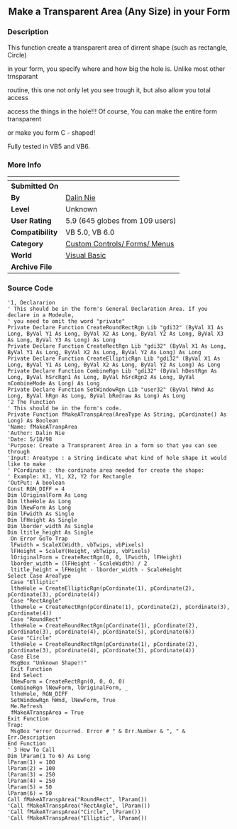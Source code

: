 ﻿<div align="center">

## Make a Transparent Area \(Any Size\) in your Form


</div>

### Description

This function create a transparent area of dirrent shape (such as rectangle, Circle)

in your form, you specify where and how big the hole is. Unlike most other trnsparant

routine, this one not only let you see trough it, but also allow you total access

access the things in the hole!!! Of course, You can make the entire form transparent

or make you form C - shaped!

Fully tested in VB5 and VB6.
 
### More Info
 


<span>             |<span>
---                |---
**Submitted On**   |
**By**             |[Dalin Nie](https://github.com/Planet-Source-Code/PSCIndex/blob/master/ByAuthor/dalin-nie.md)
**Level**          |Unknown
**User Rating**    |5.9 (645 globes from 109 users)
**Compatibility**  |VB 5\.0, VB 6\.0
**Category**       |[Custom Controls/ Forms/  Menus](https://github.com/Planet-Source-Code/PSCIndex/blob/master/ByCategory/custom-controls-forms-menus__1-4.md)
**World**          |[Visual Basic](https://github.com/Planet-Source-Code/PSCIndex/blob/master/ByWorld/visual-basic.md)
**Archive File**   |[](https://github.com/Planet-Source-Code/dalin-nie-make-a-transparent-area-any-size-in-your-form__1-1617/archive/master.zip)





### Source Code

```
'1, Declararion
' This should be in the form's General Declaration Area. If you declare in a Modeule,
' you need to omit the word "private"
Private Declare Function CreateRoundRectRgn Lib "gdi32" (ByVal X1 As Long, ByVal Y1 As Long, ByVal X2 As Long, ByVal Y2 As Long, ByVal X3 As Long, ByVal Y3 As Long) As Long
Private Declare Function CreateRectRgn Lib "gdi32" (ByVal X1 As Long, ByVal Y1 As Long, ByVal X2 As Long, ByVal Y2 As Long) As Long
Private Declare Function CreateEllipticRgn Lib "gdi32" (ByVal X1 As Long, ByVal Y1 As Long, ByVal X2 As Long, ByVal Y2 As Long) As Long
Private Declare Function CombineRgn Lib "gdi32" (ByVal hDestRgn As Long, ByVal hSrcRgn1 As Long, ByVal hSrcRgn2 As Long, ByVal nCombineMode As Long) As Long
Private Declare Function SetWindowRgn Lib "user32" (ByVal hWnd As Long, ByVal hRgn As Long, ByVal bRedraw As Long) As Long
'2 The Function
' This should be in the form's code.
Private Function fMakeATranspArea(AreaType As String, pCordinate() As Long) As Boolean
'Name: fMakeATranpArea
'Author: Dalin Nie
'Date: 5/18/98
'Purpose: Create a Transprarent Area in a form so that you can see through
'Input: Areatype : a String indicate what kind of hole shape it would like to make
' PCordinate : the cordinate area needed for create the shape:
' Example: X1, Y1, X2, Y2 for Rectangle
'OutPut: A boolean
Const RGN_DIFF = 4
Dim lOriginalForm As Long
Dim ltheHole As Long
Dim lNewForm As Long
Dim lFwidth As Single
Dim lFHeight As Single
Dim lborder_width As Single
Dim ltitle_height As Single
 On Error GoTo Trap
 lFwidth = ScaleX(Width, vbTwips, vbPixels)
 lFHeight = ScaleY(Height, vbTwips, vbPixels)
 lOriginalForm = CreateRectRgn(0, 0, lFwidth, lFHeight)
 lborder_width = (lFHeight - ScaleWidth) / 2
 ltitle_height = lFHeight - lborder_width - ScaleHeight
Select Case AreaType
 Case "Elliptic"
 ltheHole = CreateEllipticRgn(pCordinate(1), pCordinate(2), pCordinate(3), pCordinate(4))
 Case "RectAngle"
 ltheHole = CreateRectRgn(pCordinate(1), pCordinate(2), pCordinate(3), pCordinate(4))
 Case "RoundRect"
 ltheHole = CreateRoundRectRgn(pCordinate(1), pCordinate(2), pCordinate(3), pCordinate(4), pCordinate(5), pCordinate(6))
 Case "Circle"
 ltheHole = CreateRoundRectRgn(pCordinate(1), pCordinate(2), pCordinate(3), pCordinate(4), pCordinate(3), pCordinate(4))
 Case Else
 MsgBox "Unknown Shape!!"
 Exit Function
 End Select
 lNewForm = CreateRectRgn(0, 0, 0, 0)
 CombineRgn lNewForm, lOriginalForm, _
 ltheHole, RGN_DIFF
 SetWindowRgn hWnd, lNewForm, True
 Me.Refresh
 fMakeATranspArea = True
Exit Function
Trap:
 MsgBox "error Occurred. Error # " & Err.Number & ", " & Err.Description
End Function
' 3 How To Call
Dim lParam(1 To 6) As Long
lParam(1) = 100
lParam(2) = 100
lParam(3) = 250
lParam(4) = 250
lParam(5) = 50
lParam(6) = 50
Call fMakeATranspArea("RoundRect", lParam())
'Call fMakeATranspArea("RectAngle", lParam())
'Call fMakeATranspArea("Circle", lParam())
'Call fMakeATranspArea("Elliptic", lParam())
```

